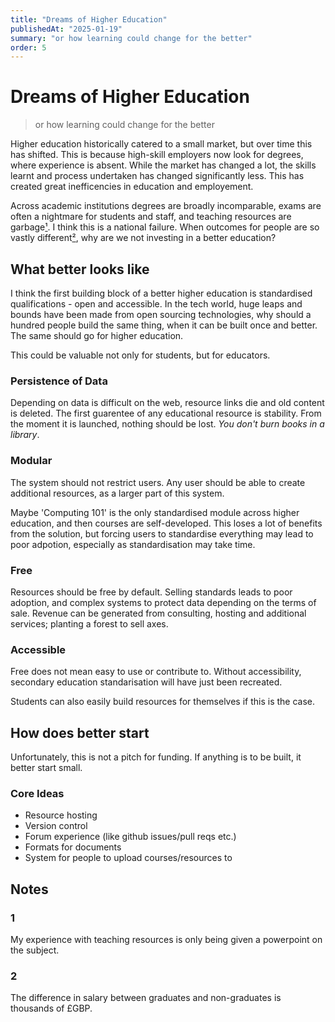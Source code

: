```yaml
---
title: "Dreams of Higher Education"
publishedAt: "2025-01-19"
summary: "or how learning could change for the better"
order: 5
---
```


# Dreams of Higher Education

> or how learning could change for the better

Higher education historically catered to a small market, but over time this has shifted. This is because high-skill employers now look for degrees, where experience is absent. While the market has changed a lot, the skills learnt and process undertaken has changed significantly less. This has created great inefficencies in education and employement.

Across academic institutions degrees are broadly incomparable, exams are often a nightmare for students and staff, and teaching resources are garbage[¹](#1). I think this is a national failure. When outcomes for people are so vastly different[²](#2), why are we not investing in a better education?

## What better looks like

I think the first building block of a better higher education is standardised qualifications - open and accessible. In the tech world, huge leaps and bounds have been made from open sourcing technologies, why should a hundred people build the same thing, when it can be built once and better. The same should go for higher education.

This could be valuable not only for students, but for educators.

### Persistence of Data

Depending on data is difficult on the web, resource links die and old content is deleted. The first guarentee of any educational resource is stability. From the moment it is launched, nothing should be lost. *You don't burn books in a library*.

### Modular

The system should not restrict users. Any user should be able to create additional resources, as a larger part of this system.

Maybe 'Computing 101' is the only standardised module across higher education, and then courses are self-developed. This loses a lot of benefits from the solution, but forcing users to standardise everything may lead to poor adpotion, especially as standardisation may take time.

### Free

Resources should be free by default. Selling standards leads to poor adoption, and complex systems to protect data depending on the terms of sale. Revenue can be generated from consulting, hosting and additional services; planting a forest to sell axes.

### Accessible

Free does not mean easy to use or contribute to. Without accessibility, secondary education standarisation will have just been recreated.

Students can also easily build resources for themselves if this is the case.

## How does better start

Unfortunately, this is not a pitch for funding. If anything is to be built, it better start small.

### Core Ideas

- Resource hosting
- Version control
- Forum experience (like github issues/pull reqs etc.)
- Formats for documents
- System for people to upload courses/resources to

## Notes

### 1

My experience with teaching resources is only being given a powerpoint on the subject.

### 2

The difference in salary between graduates and non-graduates is thousands of £GBP.
